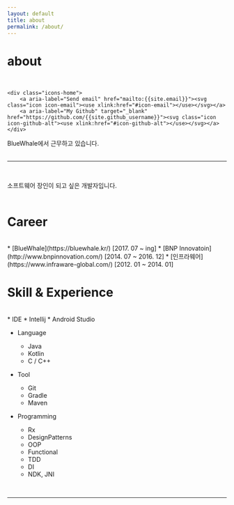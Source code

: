 ```yaml
---
layout: default
title: about
permalink: /about/
---
```


# about
<br/>
<div class="contacticon center">

    <div class="icons-home">
        <a aria-label="Send email" href="mailto:{{site.email}}"><svg class="icon icon-email"><use xlink:href="#icon-email"></use></svg></a>
        <a aria-label="My Github" target="_blank" href="https://github.com/{{site.github_username}}"><svg class="icon icon-github-alt"><use xlink:href="#icon-github-alt"></use></svg></a>
    </div>
</div>

<div class="col three caption">
BlueWhale에서 근무하고 있습니다.
</div>

<br/>
<hr/>

<br/>

소프트웨어 장인이 되고 싶은 개발자입니다.  
<br/>

<h1>Career</h1>
<br/>
* [BlueWhale](https://bluewhale.kr/)  [2017. 07 ~ ing] 
* [BNP Innovatoin](http://www.bnpinnovation.com/)  [2014. 07 ~ 2016. 12]
* [인프라웨어](https://www.infraware-global.com/) [2012. 01 ~ 2014. 01]
<br/>

<h1>Skill & Experience</h1>
<br/>
* IDE 
  * Intellij
  * Android Studio
  
* Language
  * Java
  * Kotlin
  * C / C++
  
* Tool
  * Git
  * Gradle
  * Maven
  
* Programming
  * Rx
  * DesignPatterns
  * OOP
  * Functional
  * TDD
  * DI
  * NDK, JNI
<!--
<div class="tags">
{% assign tags_list = site.tags %}
  {% if tags_list.first[0] == null %}
    {% for tag in tags_list %}
        <a data-scroll href="#{{ tag | slugify }}">{{ tag }}</a>
    {% endfor %}
  {% else %}
    {% for tag in tags_list %}
        <a data-scroll href="#{{ tag[0] | slugify }}">{{ tag[0] }}</a>
    {% endfor %}
  {% endif %}
{% assign tags_list = nil %}
</div>
-->

<br/>

<hr/>
<br/>



